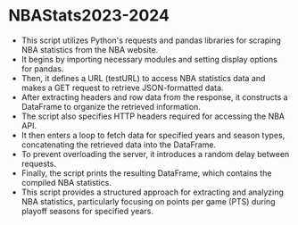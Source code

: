 # NBAStats2023-2024

* This script utilizes Python's requests and pandas libraries for scraping NBA statistics from the NBA website.
* It begins by importing necessary modules and setting display options for pandas.
* Then, it defines a URL (testURL) to access NBA statistics data and makes a GET request to retrieve JSON-formatted data.
* After extracting headers and row data from the response, it constructs a DataFrame to organize the retrieved information.
* The script also specifies HTTP headers required for accessing the NBA API.
* It then enters a loop to fetch data for specified years and season types, concatenating the retrieved data into the DataFrame.
* To prevent overloading the server, it introduces a random delay between requests.
* Finally, the script prints the resulting DataFrame, which contains the compiled NBA statistics.
* This script provides a structured approach for extracting and analyzing NBA statistics, particularly focusing on points per game (PTS) during playoff seasons for specified years.


